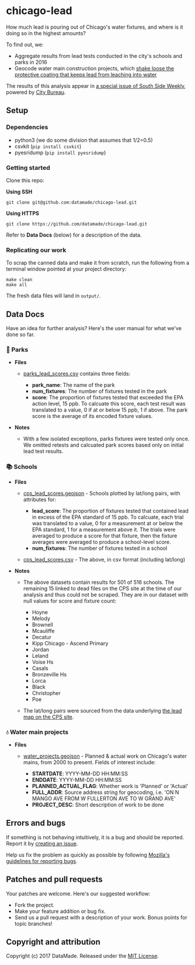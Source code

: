 # chicago-lead

How much lead is pouring out of Chicago's water fixtures, and where is it doing so in the highest amounts? 

To find out, we:

* Aggregate results from lead tests conducted in the city's schools and parks in 2016
* Geocode water main construction projects, which [shake loose the protective coating that keeps lead from leaching into water](http://southsideweekly.com/ground-zero/)

The results of this analysis appear in [a special issue of South Side Weekly](http://www.citybureau.org/lead/), powered by [City Bureau](http://www.citybureau.org/).

## Setup
### Dependencies
* python3 (we do some division that assumes that 1/2=0.5)
* csvkit (`pip install csvkit`)
* pyesridump (`pip install pyesridump`)

### Getting started

Clone this repo: 

**Using SSH**

`git clone git@github.com:datamade/chicago-lead.git`

**Using HTTPS**

`git clone https://github.com/datamade/chicago-lead.git`

Refer to **Data Docs** (below) for a description of the data.

### Replicating our work

To scrap the canned data and make it from scratch, run the following from a terminal window pointed at your project directory:

```
make clean
make all
```

The fresh data files will land in `output/`.

## Data Docs
Have an idea for further analysis? Here's the user manual for what we've done so far.

### 🌱 Parks

* **Files**
  * [parks_lead_scores.csv](output/parks_lead_scores.csv) contains three fields:

    * **park_name**: The name of the park
    * **num_fixtures**: The number of fixtures tested in the park
    * **score**: The proportion of fixtures tested that exceeded the EPA action level, 15 ppb. To calcuate this score, each test result was translated to a value, 0 if at or below 15 ppb, 1 if above. The park score is the average of its encoded fixture values.

* **Notes**

  * With a few isolated exceptions, parks fixtures were tested only once. We omitted retests and calcuated park scores based only on initial lead test results.

### 📚 Schools

* **Files**
  * [cps_lead_scores.geojson](output/cps_lead_scores.geojson) - Schools plotted by lat/long pairs, with attributes for:
    * **lead_score**: The proportion of fixtures tested that contained lead in excess of the EPA standard of 15 ppb. To calcuate, each trial was translated to a value, 0 for a measurement at or below the EPA standard, 1 for a measurement above it. The trials were averaged to produce a score for that fixture, then the fixture averages were averaged to produce a school-level score.
    * **num_fixtures**: The number of fixtures tested in a school
  
  * [cps_lead_scores.csv](output/cps_lead_scores.csv) - The above, in csv format (including lat/long)

* **Notes**
  * The above datasets contain results for 501 of 516 schools. The remaining 15 linked to dead files on the CPS site at the time of our analysis and thus could not be scraped. They are in our dataset with null values for score and fixture count:

    * Hoyne
    * Melody
    * Brownell
    * Mcauliffe
    * Decatur
    * Kipp Chicago - Ascend Primary
    * Jordan
    * Leland
    * Voise Hs
    * Casals
    * Bronzeville Hs
    * Lorca
    * Black
    * Christopher
    * Poe
  
  * The lat/long pairs were sourced from the data underlying [the lead map on the CPS site](http://cps.edu/Pages/LeadTesting.aspx).

### 💧 Water main projects

* **Files**

  * [water_projects.geojson](output/water_projects.geojson) - Planned & actual work on Chicago's water mains, from 2000 to present. Fields of interest include: 

    * **STARTDATE**: YYYY-MM-DD HH:MM:SS
    * **ENDDATE**: YYYY-MM-DD HH:MM:SS
    * **PLANNED_ACTUAL_FLAG**: Whether work is 'Planned' or 'Actual'
    * **FULL_ADDR**: Source address string for geocoding, i.e. 'ON N MANGO AVE FROM W FULLERTON AVE TO W GRAND AVE'
    * **PROJECT_DESC**: Short description of work to be done

## Errors and bugs

If something is not behaving intuitively, it is a bug and should be reported. Report it by [creating an issue](https://github.com/datamade/chicago-lead/issues).

Help us fix the problem as quickly as possible by following [Mozilla's guidelines for reporting bugs](https://developer.mozilla.org/en-US/docs/Mozilla/QA/Bug_writing_guidelines#General_Outline_of_a_Bug_Report).

## Patches and pull requests

Your patches are welcome. Here's our suggested workflow:

* Fork the project.
* Make your feature addition or bug fix.
* Send us a pull request with a description of your work. Bonus points for topic branches!

## Copyright and attribution

Copyright (c) 2017 DataMade. Released under the [MIT License](LICENSE).
